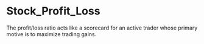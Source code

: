 # Stock_Profit_Loss

The profit/loss ratio acts like a scorecard for an active trader whose primary motive is to maximize trading gains.
